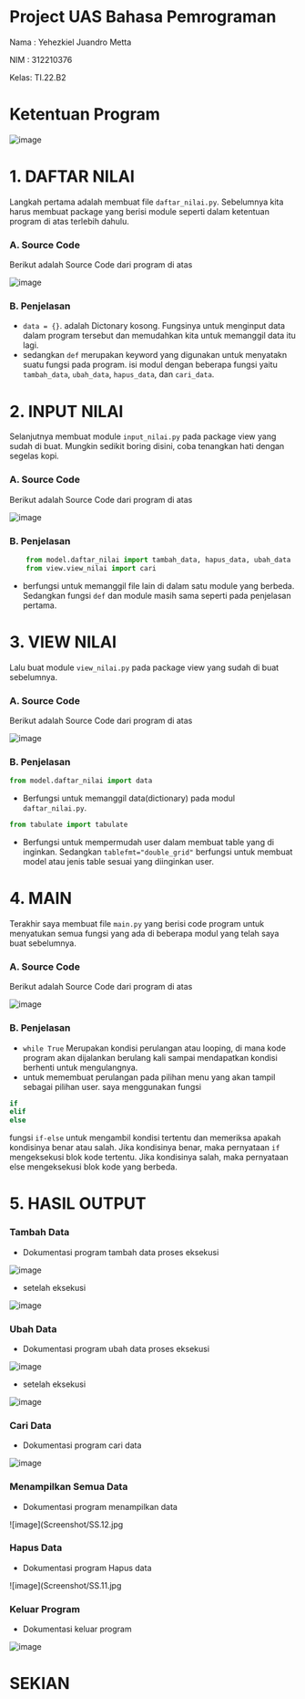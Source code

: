 # Project UAS Bahasa Pemrograman

Nama : Yehezkiel Juandro Metta

NIM  : 312210376

Kelas: TI.22.B2

# Ketentuan Program


![image](Screenshot/SS.1.jpeg)


# 1. DAFTAR NILAI

Langkah pertama adalah membuat file `daftar_nilai.py`. Sebelumnya kita harus membuat package yang berisi module seperti dalam ketentuan program di atas terlebih dahulu.

### A. Source Code
Berikut adalah Source Code dari program di atas


![image](Screenshot/SS.2.jpg)


### B. Penjelasan
- `data = {}`. adalah Dictonary kosong. Fungsinya untuk menginput data dalam program tersebut dan memudahkan kita untuk memanggil data itu lagi.
- sedangkan `def` merupakan keyword yang digunakan untuk menyatakn suatu fungsi pada program. isi modul dengan beberapa fungsi yaitu `tambah_data`, `ubah_data`, `hapus_data`, dan `cari_data`.

# 2. INPUT NILAI

Selanjutnya membuat module `input_nilai.py` pada package view yang sudah di buat. Mungkin sedikit boring disini, coba tenangkan hati dengan segelas kopi.

### A. Source Code
Berikut adalah Source Code dari program di atas


![image](Screenshot/SS.3.jpg)


### B. Penjelasan
```py
    from model.daftar_nilai import tambah_data, hapus_data, ubah_data
    from view.view_nilai import cari
```
- berfungsi untuk memanggil file lain di dalam satu module yang berbeda.
Sedangkan fungsi `def` dan module masih sama seperti pada penjelasan pertama.

# 3. VIEW NILAI
Lalu buat module `view_nilai.py` pada package view yang sudah di buat sebelumnya.
### A. Source Code
Berikut adalah Source Code dari program di atas


![image](Screenshot/SS.4.jpg)


### B. Penjelasan
```py 
from model.daftar_nilai import data
```
- Berfungsi untuk memanggil data(dictionary) pada modul `daftar_nilai.py`.

```py
from tabulate import tabulate
``` 
- Berfungsi untuk mempermudah user dalam membuat table yang di inginkan. Sedangkan `tablefmt="double_grid"` berfungsi untuk membuat model atau jenis table sesuai yang diinginkan user.

# 4. MAIN

Terakhir saya membuat file `main.py` yang berisi code program untuk menyatukan semua fungsi yang ada di beberapa modul yang telah saya buat sebelumnya.

### A. Source Code
Berikut adalah Source Code dari program di atas


![image](Screenshot/SS.5.jpg)


### B. Penjelasan
- `while True` Merupakan kondisi perulangan atau looping, di mana kode program akan dijalankan berulang kali sampai mendapatkan kondisi berhenti untuk mengulangnya.
- untuk memembuat perulangan pada pilihan menu yang akan tampil sebagai pilihan user. saya menggunakan fungsi
```py
if
elif
else
```
fungsi `if-else` untuk mengambil kondisi tertentu dan memeriksa apakah kondisinya benar atau salah. Jika kondisinya benar, maka pernyataan `if` mengeksekusi blok kode tertentu. Jika kondisinya salah, maka pernyataan else mengeksekusi blok kode yang berbeda.

# 5. HASIL OUTPUT

### Tambah Data
- Dokumentasi program tambah data
proses eksekusi</br>


![image](Screenshot/SS.6.jpg)


- setelah eksekusi</br>


![image](Screenshot/SS.7.jpg)


### Ubah Data
- Dokumentasi program ubah data
proses eksekusi</br>


![image](Screenshot/SS.8.jpg)


- setelah eksekusi</br>


![image](Screenshot/SS.9.jpg)


### Cari Data
- Dokumentasi program cari data</br>


![image](Screenshot/SS.10.jpg)


### Menampilkan Semua Data
- Dokumentasi program menampilkan data</br>


![image](Screenshot/SS.12.jpg

### Hapus Data
- Dokumentasi program Hapus data</br>


![image](Screenshot/SS.11.jpg

### Keluar Program
- Dokumentasi keluar program</br>


![image](Screenshot/SS.13.jpg)


# SEKIAN